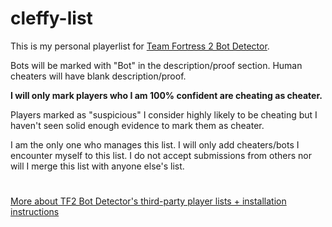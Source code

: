# cleffy-list
This is my personal playerlist for [Team Fortress 2 Bot Detector](https://github.com/PazerOP/tf2_bot_detector). 

Bots will be marked with "Bot" in the description/proof section. Human cheaters will have blank description/proof.

**I will only mark players who I am 100% confident are cheating as cheater.**

Players marked as "suspicious" I consider highly likely to be cheating but I haven't seen solid enough evidence to mark them as cheater.

I am the only one who manages this list. I will only add cheaters/bots I encounter myself to this list. I do not accept submissions from others nor will I merge this list with anyone else's list.

#

[More about TF2 Bot Detector's third-party player lists + installation instructions](https://github.com/PazerOP/tf2_bot_detector/wiki/Customization#third-party-player-lists-and-rules)
